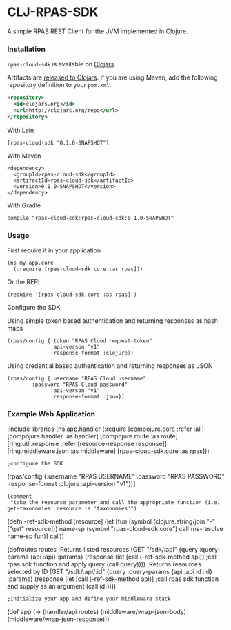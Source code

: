 CLJ-RPAS-SDK
============

A simple RPAS REST Client for the JVM implemented in Clojure.



<h3>Installation</h3>
<p><code>rpas-cloud-sdk</code> is available on <a href="https://clojars.org/rpas-cloud-sdk">Clojars</a></p>

Artifacts are [released to
Clojars](https://clojars.org/jfensign/rpas-cloud-sdk). If you are using
Maven, add the following repository definition to your `pom.xml`:

``` xml
<repository>
  <id>clojars.org</id>
  <url>http://clojars.org/repo</url>
</repository>
```


With Lein

    [rpas-cloud-sdk "0.1.0-SNAPSHOT"]

With Maven

    <dependency>
      <groupId>rpas-cloud-sdk</groupId>
      <artifactId>rpas-cloud-sdk</artifactId>
      <version>0.1.0-SNAPSHOT</version>
    </dependency>


With Gradle

    compile "rpas-cloud-sdk:rpas-cloud-sdk:0.1.0-SNAPSHOT"
    
    
    
<h3>Usage</h3>

First require it in your application

    (ns my-app.core
      (:require [rpas-cloud-sdk.core :as rpas]))
      
Or the REPL

    (require '[rpas-cloud-sdk.core :as rpas]')
    
Configure the SDK

Using simple token based authentication and returning responses as hash maps

    (rpas/config {:token "RPAS Cloud request-token" 
                  :api-verson "v1"
                  :response-format :clojure})
    

Using credential based authentication and returning responses as JSON

    (rpas/config {:username "RPAS Cloud username"
            :password "RPAS Cloud password" 
                  :api-verson "v1"
                  :response-format :json})


<h3>Example Web Application</h3>

  ;include libraries
  (ns app.handler
      (:require [compojure.core :refer :all]
                [compojure.handler :as handler]
                [compojure.route :as route]
                [ring.util.response :refer [resource-response response]]
                [ring.middleware.json :as middleware]
                [rpas-cloud-sdk.core :as rpas]))

    ;configure the SDK
  (rpas/config {:username "RPAS USERNAME" 
                  :password "RPAS PASSWORD"
                  :response-format :clojure
                  :api-version "v1"})]

    (comment
     "take the resource parameter and call the appropriate function (i.e. get-taxonomies' resource is 'taxonomies'")
  (defn -ref-sdk-method
      [resource]
      (let [fun (symbol (clojure.string/join "-" ["get" resource]))
            name-sp (symbol "rpas-cloud-sdk.core")
            call (ns-resolve name-sp fun)]
      call))

  (defroutes routes
    ;Returns listed resources
      (GET "/sdk/:api" {query :query-params {api :api} :params} 
        (response 
            (let [call (-ref-sdk-method api)]
              ;call rpas sdk function and apply query
              (call query))))
        ;Returns resources selected by ID
      (GET "/sdk/:api/:id" {query :query-params {api :api id :id} :params} 
        (response 
            (let [call (-ref-sdk-method api)]
              ;call rpas sdk function and supply as an argument
              (call id)))))
    
    ;initialize your app and define your middleware stack
  (def app
      (-> (handler/api routes)
          (middleware/wrap-json-body)
          (middleware/wrap-json-response)))